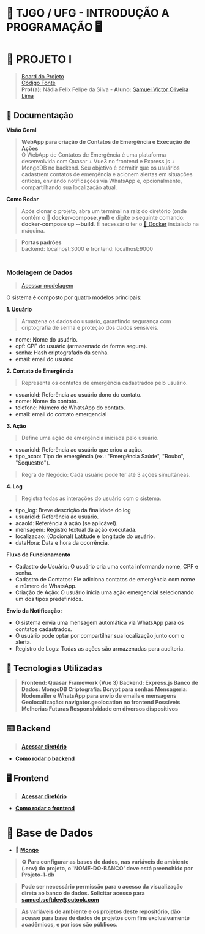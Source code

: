 # 🏦 TJGO / UFG - INTRODUÇÃO A PROGRAMAÇÃO 🖥️
# 🌱 PROJETO I
> [Board do Projeto](https://github.com/orgs/Residencia-em-Tecnologia-TJGO/projects/1/views/1)<br>
> [Código Fonte](https://github.com/Residencia-em-Tecnologia-TJGO/Introducao-Programacao/tree/projeto-01)<br>
> <strong>Prof(a):</strong> Nádia Felix Felipe da Silva - <strong>Aluno:</strong> [Samuel Victor Oliveira Lima](https://samuelvictorol.github.io/portfolio/)


## 📖 Documentação


<strong>Visão Geral</strong><br>
> <strong>WebApp para criação de Contatos de Emergência e Execução de Ações</strong><br>
> O WebApp de Contatos de Emergência é uma plataforma desenvolvida com Quasar + Vue3 no frontend e Express.js + MongoDB no backend. Seu objetivo é permitir que os usuários cadastrem contatos de emergência e acionem alertas em situações críticas, enviando notificações via WhatsApp e, opcionalmente, compartilhando sua localização atual.

<strong>Como Rodar</strong><br>
> Após clonar o projeto, abra um terminal na raíz do diretório (onde contém o 🐳 <strong>docker-compose.yml</strong>) e digite o seguinte comando: <strong>docker-compose up --build</strong>. É necessário ter o [🐳 Docker](https://www.docker.com/) instalado na máquina.

> <strong>Portas padrões</strong><br>
> backend: localhost:3000 e frontend: localhost:9000

### <br><strong>Modelagem de Dados</strong>

> [Acessar modelagem](https://github.com/Residencia-em-Tecnologia-TJGO/Introducao-Programacao/blob/projeto-01/modelagem-de-dados-Projeto-01.png)

O sistema é composto por quatro modelos principais:

<strong>1. Usuário</strong><br>
> Armazena os dados do usuário, garantindo segurança com criptografia de senha e proteção dos dados sensíveis.

- nome: Nome do usuário.
- cpf: CPF do usuário (armazenado de forma segura).
- senha: Hash criptografado da senha.
- email: email do usuário

<strong>2. Contato de Emergência</strong><br>
> Representa os contatos de emergência cadastrados pelo usuário.

- usuarioId: Referência ao usuário dono do contato.
- nome: Nome do contato.
- telefone: Número de WhatsApp do contato.
- email: email do contato emergencial

<strong>3. Ação</strong><br>
> Define uma ação de emergência iniciada pelo usuário.

- usuarioId: Referência ao usuário que criou a ação.
- tipo_acao: Tipo de emergência (ex.: "Emergência Saúde", "Roubo", "Sequestro").
> Regra de Negócio: Cada usuário pode ter até 3 ações simultâneas.

<strong>4. Log</strong><br>
> Registra todas as interações do usuário com o sistema.

- tipo_log: Breve descrição da finalidade do log
- usuarioId: Referência ao usuário.
- acaoId: Referência à ação (se aplicável).
- mensagem: Registro textual da ação executada.
- localizacao:  (Opcional) Latitude e longitude do usuário.
- dataHora: Data e hora da ocorrência.


<strong>Fluxo de Funcionamento</strong><br>

- Cadastro do Usuário: O usuário cria uma conta informando nome, CPF e senha.<br>
- Cadastro de Contatos: Ele adiciona contatos de emergência com nome e número de WhatsApp.<br>
- Criação de Ação: O usuário inicia uma ação emergencial selecionando um dos tipos predefinidos.<br>

<strong>Envio da Notificação:</strong><br>

- O sistema envia uma mensagem automática via WhatsApp para os contatos cadastrados.<br>
- O usuário pode optar por compartilhar sua localização junto com o alerta.<br>
- Registro de Logs: Todas as ações são armazenadas para auditoria.<br>

## <strong>🧱 Tecnologias Utilizadas<strong><br>
> Frontend: Quasar Framework (Vue 3)
> Backend: Express.js
> Banco de Dados: MongoDB
> Criptografia: Bcrypt para senhas
> Mensageria: Nodemailer e WhatsApp para envio de emails e mensagens
> Geolocalização: navigator.geolocation no frontend
> Possíveis Melhorias Futuras
> Responsividade em diversos dispositivos


## ⌨️ Backend

> [Acessar diretório](https://github.com/Residencia-em-Tecnologia-TJGO/Introducao-Programacao/tree/projeto-01/backend)
- [Como rodar o backend](https://github.com/Residencia-em-Tecnologia-TJGO/Introducao-Programacao/blob/projeto-01/backend/README.md)

## 🖥️ Frontend

> [Acessar diretório](https://github.com/Residencia-em-Tecnologia-TJGO/Introducao-Programacao/tree/projeto-01/frontend)
- [Como rodar o frontend](https://github.com/Residencia-em-Tecnologia-TJGO/Introducao-Programacao/blob/projeto-01/frontend/README.md)

# 🎲 Base de Dados

- 🍃 [Mongo](https://cloud.mongodb.com/v2/67aa609b61c70d27b71fcc76#/metrics/replicaSet/67aa6181f84ff70f87a7315d/explorer)

> ⚙️ Para <strong>configurar as bases de dados</strong>, nas variáveis de ambiente (.env) do projeto, o <strong>'NOME-DO-BANCO'</strong> deve está preenchido por <strong>Projeto-1-db</strong>

> Pode ser necessário <strong>permissão</strong> para o acesso da visualização direta ao banco de dados. Solicitar acesso para samuel.softdev@outook.com

> As <strong>variáveis de ambiente</strong> e os <strong>projetos</strong> deste repositório, dão acesso para <strong>base de dados</strong> de projetos com fins exclusivamente acadêmicos, e por isso são <strong>públicos</strong>.
